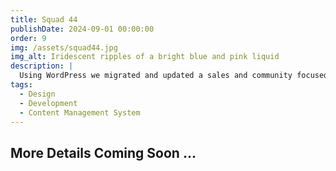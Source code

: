 ```yaml
---
title: Squad 44
publishDate: 2024-09-01 00:00:00
order: 9
img: /assets/squad44.jpg
img_alt: Iridescent ripples of a bright blue and pink liquid
description: |
  Using WordPress we migrated and updated a sales and community focused website for promoting the game Squad 44
tags:
  - Design
  - Development
  - Content Management System
---
```


## More Details Coming Soon ...


